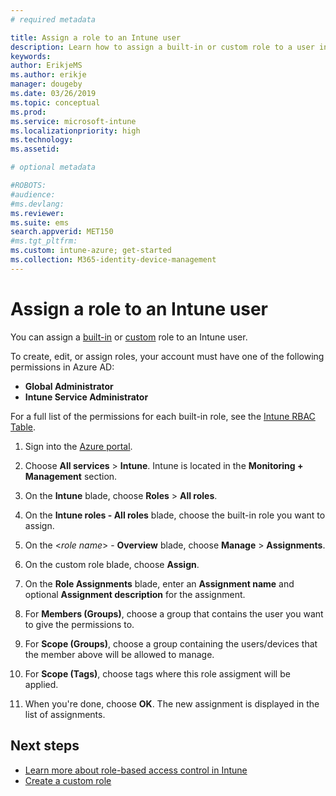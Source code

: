```yaml
---
# required metadata

title: Assign a role to an Intune user
description: Learn how to assign a built-in or custom role to a user in Microsoft Intune.
keywords:
author: ErikjeMS
ms.author: erikje
manager: dougeby
ms.date: 03/26/2019
ms.topic: conceptual
ms.prod:
ms.service: microsoft-intune
ms.localizationpriority: high
ms.technology:
ms.assetid: 

# optional metadata

#ROBOTS:
#audience:
#ms.devlang:
ms.reviewer: 
ms.suite: ems
search.appverid: MET150
#ms.tgt_pltfrm:
ms.custom: intune-azure; get-started
ms.collection: M365-identity-device-management
---
```


# Assign a role to an Intune user

You can assign a [built-in](role-based-access-control.md#built-in-roles) or [custom](create-custom-role.md) role to an Intune user.

To create, edit, or assign roles, your account must have one of the following permissions in Azure AD:
- **Global Administrator**
- **Intune Service Administrator**

For a full list of the permissions for each built-in role, see the [Intune RBAC Table](https://gallery.technet.microsoft.com/Intune-RBAC-table-2e3c9a1a).

1. Sign into the [Azure portal](https://portal.azure.com).

2. Choose **All services** > **Intune**. Intune is located in the **Monitoring + Management** section.

3. On the **Intune** blade, choose **Roles** > **All roles**.

4. On the **Intune roles - All roles** blade, choose the built-in role you want to assign.

5. On the <*role name*> - **Overview** blade, choose **Manage** > **Assignments**.

6. On the custom role blade, choose **Assign**.

7. On the **Role Assignments** blade, enter an **Assignment name** and optional **Assignment description** for the assignment.

8. For **Members (Groups)**, choose a group that contains the user you want to give the permissions to.

9. For **Scope (Groups)**, choose a group containing the users/devices that the member above will be allowed to manage.

10. For **Scope (Tags)**, choose tags where this role assigment will be applied.

11. When you're done, choose **OK**. The new assignment is displayed in the list of assignments.


## Next steps
- [Learn more about role-based access control in Intune](role-based-access-control.md)
- [Create a custom role](create-custom-role.md)
